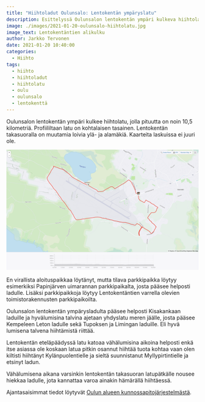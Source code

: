 ```yaml
---
title: "Hiihtoladut Oulunsalo: Lentokentän ympäryslatu"
description: Esittelyssä Oulunsalon lentokentän ympäri kulkeva hiihtolatu, joka tarjoaa lentokoneiden bongausta hiihdon lomassa.
image: ./images/2021-01-20-oulunsalo-hiihtolatu.jpg
image_text: Lentokentäntien alikulku
author: Jarkko Tervonen
date: 2021-01-20 10:40:00
categories:
  - Hiihto
tags:
  - hiihto
  - hiihtoladut
  - hiihtolatu
  - oulu
  - oulunsalo
  - lentokenttä
---
```


Oulunsalon lentokentän ympäri kulkee hiihtolatu, jolla pituutta on noin 10,5 kilometriä. Profiililtaan latu on kohtalaisen tasainen. Lentokentän takasuoralla on muutamia loivia ylä- ja alamäkiä. Kaarteita laskuissa ei juuri ole.

![Oulunsalon lentokentän ympäryslatu](./images/2021-01-20-olunsalo-lentokentta-kartta.png)

En virallista aloituspaikkaa löytänyt, mutta tilava parkkipaikka löytyy esimerkiksi Papinjärven uimarannan parkkipaikalta, josta pääsee helposti ladulle. Lisäksi parkkipaikkoja löytyy Lentokentäntien varrella olevien toimistorakennusten parkkipaikoilta.

Oulunsalon lentokentän ympärysladulta pääsee helposti Kisakankaan laduille ja hyvälumisina talvina ajetaan yhdyslatu meren jäälle, josta pääsee Kempeleen Leton ladulle sekä Tupoksen ja Limingan laduille. Eli hyvä lumisena talvena hiihtämistä riittää.

Lentokentän eteläpäädyssä latu katoaa vähälumisina aikoina helposti enkä itse asiassa ole koskaan latua pitkin osannut hiihtää tuota kohtaa vaan olen kiltisti hiihtänyt Kylänpuolentielle ja sieltä suunnistanut Myllypirtintielle ja etsinyt ladun.

Vähälumisena aikana varsinkin lentokentän takasuoran latupätkälle nousee hiekkaa ladulle, jota kannattaa varoa ainakin hämärällä hiihtäessä.

Ajantasaisimmat tiedot löytyvät [Oulun alueen kunnossapitojärjestelmästä](https://oulu.fluentprogress.fi/outdoors).

